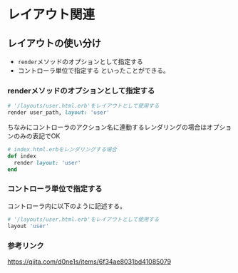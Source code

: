 # レイアウト関連

## レイアウトの使い分け
- `render`メソッドのオプションとして指定する
- コントローラ単位で指定する
といったことができる。

### renderメソッドのオプションとして指定する
```rb
# '/layouts/user.html.erb'をレイアウトとして使用する
render user_path, layout: 'user'
```

ちなみにコントローラのアクション名に連動するレンダリングの場合はオプションのみの表記でOK
```rb
# index.html.erbをレンダリングする場合
def index
  render layout: 'user'
end
```

### コントローラ単位で指定する
コントローラ内に以下のように記述する。
```rb
# '/layouts/user.html.erb'をレイアウトとして使用する
layout 'user'
```

### 参考リンク
<https://qiita.com/d0ne1s/items/6f34ae8031bd41085079>